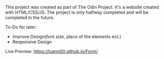 This project was created as part of The Odin Project. It's a website created with HTML/CSS/JS. The project is only halfway completed and will be completed in the future.

To-Do for later:
* Improve Design(font size, place of the elements ect.)
* Responsive Design


Live Preview: https://luann00.github.io/Form/


